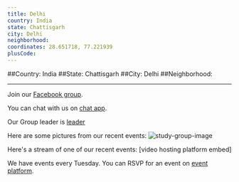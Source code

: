 ```yaml
---
title: Delhi
country: India
state: Chattisgarh
city: Delhi
neighborhood: 
coordinates: 28.651718, 77.221939
plusCode:
---
```


##Country: India
##State: Chattisgarh
##City: Delhi
##Neighborhood: 
*****
Join our [Facebook group](https://www.facebook.com/groups/free.code.camp.delhi).

You can chat with us on [chat app]().

Our Group leader is [leader]()

Here are some pictures from our recent events:
![study-group-image](https://scontent-dft4-2.xx.fbcdn.net/v/t1.0-9/12509119_547118502108066_5226476589711142971_n.jpg?oh=22d76c11b5150e629ea64ae29e950cf1&oe=59964DED)

Here's a stream of one of our recent events:
[video hosting platform embed]

We have events every Tuesday. You can RSVP for an event on [event platform]().
